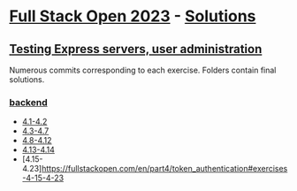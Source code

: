 # [Full Stack Open 2023](https://fullstackopen.com/en/) - [Solutions](https://github.com/z1skgr/FullOpenStack2023/tree/main/Part%204)

## [Testing Express servers, user administration](https://fullstackopen.com/en/part4)
Numerous commits corresponding to each exercise. Folders contain final solutions.


### [backend](https://github.com/z1skgr/FullOpenStack2023/tree/main/Part%204)
* [4.1-4.2](https://fullstackopen.com/en/part4/structure_of_backend_application_introduction_to_testing#exercises-4-1-4-2)
* [4.3-4.7](https://fullstackopen.com/en/part4/structure_of_backend_application_introduction_to_testing#exercises-4-3-4-7)
* [4.8-4.12](https://fullstackopen.com/en/part4/testing_the_backend#exercises-4-8-4-12)
* [4.13-4.14](https://fullstackopen.com/en/part4/testing_the_backend#exercises-4-13-4-14)
* [4.15-4.23]https://fullstackopen.com/en/part4/token_authentication#exercises-4-15-4-23





